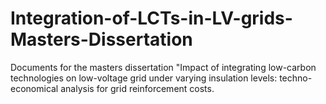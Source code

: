 # Integration-of-LCTs-in-LV-grids-Masters-Dissertation
Documents for the masters dissertation "Impact of integrating low-carbon technologies on low-voltage grid under varying insulation levels: techno-economical analysis for grid reinforcement costs.
